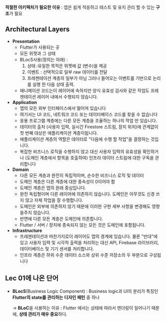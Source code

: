 **적절한 아키텍처가 필요한 이유** : 앱은 쉽게 적응하고 테스트 및 유지 관리 할 수 있는 **구조**가 필요

## **Architectural Layers**

- **Presentation**
    - Flutter가 사용되는 곳
    - 모든 위젯과 그 상태
    - BLocS사용(정의는 아래) :
        1. 상태 :유일한 목적은 위젯에 값 (변수)을 제공
        2. 이벤트 : 선택적으로 일부 raw 데이터를 전달
        3. 프레젠테이션 계층의 일부가 아님 그러나 들어오는 이벤트를 기반으로 논리를 실행 한 다음 상태 출력.
    - 애니메이션 코드는이 레이어에 속하지만 양식 유효성 검사와 같은 작업도 프레젠테이션 레이어 내에서 수행되지 않습니다.
- **Application**
    - 앱의 모든 외부 인터페이스에서 떨어져 있습니다
    - 여기서는 UI 코드, 네트워크 코드 또는 데이터베이스 코드를 찾을 수 없습니다
    - 응용 프로그램 계층에는 다른 모든 계층을 조율하는 하나의 작업 만 있습니다.
    - 데이터의 출처 (사용자 입력, 실시간 Firestore 스트림, 장치 위치)에 관계없이 첫 번째 대상은 애플리케이션 계층이됩니다.
    - 애플리케이션 계층의 역할은 데이터로 "다음에 수행 할 작업"을 결정하는 것입니다.
    - 복잡한 비즈니스 로직을 수행하지 않고 대신 사용자 입력의 유효성을 확인하거나 (도메인 계층에서 항목을 호출하여) 인프라 데이터 스트림에 대한 구독을 관리합니다
- **Domain**
    - 다른 모든 계층과 완전히 독립적이며, 순수한 비즈니스 로직 및 데이터
    - 도메인 계층은 다른 계층에 대한 종속성이 0이어야 함
    - 도메인 계층은 앱의 원래 중심입니다.
    - 완전 독립형이며 다른 레이어에 의존하지 않습니다. 도메인은 아무것도 신경 쓰지 않고 자체 작업을 잘 수행합니다.
    - 도메인은 외부에 의존하지 않기 때문에 이러한 구현 세부 사항을 변경해도 영향을주지 않습니다.
    - 반면에 다른 모든 계층은 도메인에 의존합니다.
    - Flutter / 서버 / 장치에 종속되지 않는 모든 것은 도메인에 포함됩니다.
- **Infrastructure**
    - 프레젠테이션과 마찬가지로이 레이어도 앱의 경계에 있습니다. 물론 "반대"에 있고 사용자 입력 및 시각적 출력을 처리하는 대신 API, Firebase 라이브러리, 데이터베이스 및 기기 센서를 처리합니다.
    - 인프라 계층은 하위 수준 데이터 소스와 상위 수준 저장소의 두 부분으로 구성됩니다

## Lec 01에 나온 단어

- **BLocS**(Business Logic Component) : Business logic과 UI의 분리가 특징인 **Flutter의 state를 관리하는 디자인 패턴** 중 하나

    → **BLoC**을 사용하는 이유 : Flutter 에서는 상태에 따라서 렌더링이 일어나기 때문에, **상태 관리가 매우 중요**하다.
